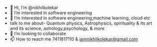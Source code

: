 - 👋 Hi, I’m @nikhilkolekar
- 👀 I’m interested in software engineering
- 🌱 I’m interested in software engineering,machine learning, cloud etc
- talk to me about- Quantum physics, Astrophysics, spirituality & its art and its science, astrology,psychology, & more
- 💞️ I’m looking to collaborate 
- 📫 How to reach me 7411817110 & iamnikhilkolekar@gmail.com

<!---
nikhilkolekar/nikhilkolekar is a ✨ special ✨ repository because its `README.md` (this file) appears on your GitHub profile.
You can click the Preview link to take a look at your changes.
--->
